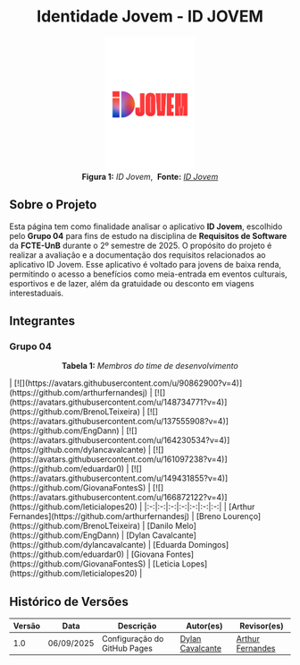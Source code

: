 <div style="text-align: center;">
  <h1>Identidade Jovem - ID JOVEM</h1>

  <figure>
    <img src="assets/IdJovem.png" alt="ID Jovem" style="max-width: 38%; display: block; margin: auto;">
    <figcaption>
      <strong>Figura 1:</strong> <i>ID Jovem</i>,&nbsp; <strong>Fonte:</strong> <i><a href="https://idjovem.juventude.gov.br/">ID Jovem</a></i>
    </figcaption>
  </figure>
</div>



## Sobre o Projeto  
Esta página tem como finalidade analisar o aplicativo **ID Jovem**, escolhido pelo **Grupo 04** para fins de estudo na disciplina de **Requisitos de Software** da **FCTE-UnB** durante o 2º semestre de 2025. O propósito do projeto é realizar a avaliação e a documentação dos requisitos relacionados ao aplicativo ID Jovem. Esse aplicativo é voltado para jovens de baixa renda, permitindo o acesso a benefícios como meia-entrada em eventos culturais, esportivos e de lazer, além da gratuidade ou desconto em viagens interestaduais.  


## Integrantes

### Grupo 04

<p align="center"><strong>Tabela 1:</strong> <i>Membros do time de desenvolvimento</i></p>
| [![](https://avatars.githubusercontent.com/u/90862900?v=4)](https://github.com/arthurfernandesj) | [![](https://avatars.githubusercontent.com/u/148734771?v=4)](https://github.com/BrenoLTeixeira) | [![](https://avatars.githubusercontent.com/u/137555908?v=4)](https://github.com/EngDann) | [![](https://avatars.githubusercontent.com/u/164230534?v=4)](https://github.com/dylancavalcante) | [![](https://avatars.githubusercontent.com/u/161097238?v=4)](https://github.com/eduardar0)  | [![](https://avatars.githubusercontent.com/u/149431855?v=4)](https://github.com/GiovanaFontesS)  | [![](https://avatars.githubusercontent.com/u/166872122?v=4)](https://github.com/leticialopes20)  |
|:-:|:-:|:-:|:-:|:-:|:-:|:-:|
| [Arthur Fernandes](https://github.com/arthurfernandesj) | [Breno Lourenço](https://github.com/BrenoLTeixeira) | [Danilo Melo](https://github.com/EngDann) | [Dylan Cavalcante](https://github.com/dylancavalcante) | [Eduarda Domingos](https://github.com/eduardar0) | [Giovana Fontes](https://github.com/GiovanaFontesS) | [Leticia Lopes](https://github.com/leticialopes20) |

## Histórico de Versões

| Versão | Data | Descrição | Autor(es) | Revisor(es) |
|--------|------|-----------|-----------|-------------|
| 1.0 | 06/09/2025 | Configuração do GitHub Pages | [Dylan Cavalcante](https://github.com/dylancavalcante) | [Arthur Fernandes](https://github.com/arthurfernandesj) |

